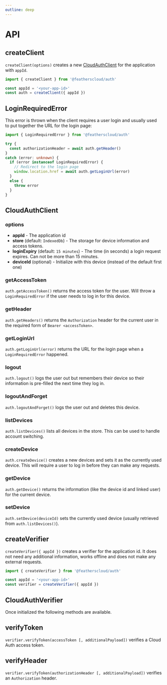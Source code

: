 ```yaml
---
outline: deep
---
```


# API

## createClient

`createClient(options)` creates a new [CloudAuthClient](#cloudauthclient) for the application with `appId`.

```ts
import { createClient } from '@featherscloud/auth'

const appId = '<your-app-id>'
const auth = createClient({ appId })
```

## LoginRequiredError

This error is thrown when the client requires a user login and usually used to put together the URL for the login page:

```ts
import { LoginRequiredError } from '@featherscloud/auth'

try {
  const authorizationHeader = await auth.getHeader()
}
catch (error: unknown) {
  if (error instanceof LoginRequiredError) {
    // Redirect to the login page
    window.location.href = await auth.getLoginUrl(error)
  }
  else {
    throw error
  }
}
```

## CloudAuthClient

### options

- __appId__ - The application id
- __store__ (default: `IndexedDb`) - The storage for device information and access tokens.
- __loginExpiry__ (default: `15 minutes`) - The time (in seconds) a login request expires. Can not be more than 15 minutes.
- __deviceId__ (optional) - Initialize with this device (instead of the default first one)

### getAccessToken

`auth.getAccessToken()` returns the access token for the user. Will throw a `LoginRequiredError` if the user needs to log in for this device.

### getHeader

`auth.getHeaders()` returns the `Authorization` header for the current user in the required form of `Bearer <accessToken>`.

### getLoginUrl

`auth.getLoginUrl(error)` returns the URL for the login page when a `LoginRequiredError` happened.

### logout

`auth.logout()` logs the user out but remembers their device so their information is pre-filled the next time they log in.

### logoutAndForget

`auth.logoutAndForget()` logs the user out and deletes this device.

### listDevices

`auth.listDevices()` lists all devices in the store. This can be used to handle account switching.

### createDevice

`auth.createDevice()` creates a new devices and sets it as the currently used device. This will require a user to log in before they can make any requests.

### getDevice

`auth.getDevice()` returns the information (like the device id and linked user) for the current device.

### setDevice

`auth.setDevice(deviceId)` sets the currently used device (usually retrieved from `auth.listDevices()`).

## createVerifier

`createVerifier({ appId })` creates a verifier for the application id. It does not need any additional information, works offline and does not make any external requests.

```ts
import { createVerifier } from '@featherscloud/auth'

const appId = '<your-app-id>'
const verifier = createVerifier({ appId })
```

## CloudAuthVerifier

Once initialized the following methods are available.

## verifyToken

`verifier.verifyToken(accessToken [, additionalPayload])` verifies a Cloud Auth access token.

## verifyHeader

`verifier.verifyToken(authorizationHeader [, additionalPayload])` verifies an `Authorization` header.
